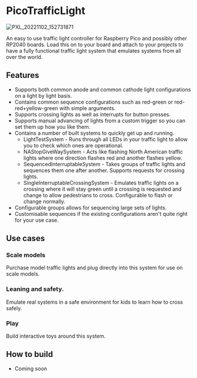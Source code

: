 # PicoTrafficLight
![PXL_20221102_152731871](https://user-images.githubusercontent.com/13510828/199532755-37afdb84-506a-4bc0-b0c2-8244ab4d11db.jpg)

An easy to use traffic light controller for Raspberry Pico and possibly other RP2040 boards. Load this on to your board and attach to your projects to have a fully functional traffic light system that emulates systems from all over the world.

## Features
- Supports both common anode and common cathode light configurations on a light by light basis.
- Contains common sequence configurations such as red-green or red-red+yellow-green with simple arguments.
- Supports crossing lights as well as interrupts for button presses.
- Supports manual advancing of lights from a custom trigger so you can set them up how you like them.
- Contains a number of built systems to quickly get up and running.
  - LightTestSystem - Runs through all LEDs in your traffic light to allow you to check which ones are operational.
  - NAStopGiveWaySystem - Acts like flashing North American traffic lights where one direction flashes red and another flashes yellow.
  - SequencedInterruptableSystem - Takes groups of traffic lights and sequences them one after another. Supports requests for crossing lights.
  - SingleInterruptableCrossingSystem - Emulates traffic lights on a crossing where it will stay green until a crossing is requested and change to allow pedestrians to cross. Configurable to flash or change normally.
- Configurable groups allows for sequencing large sets of lights.
- Customisable sequences if the existing configurations aren't quite right for your use case.

## Use cases
### Scale models
Purchase model traffic lights and plug directly into this system for use on scale models.
### Leaning and safety.
Emulate real systems in a safe environment for kids to learn how to cross safely.
### Play
Build interactive toys around this system.

## How to build
- Coming soon
